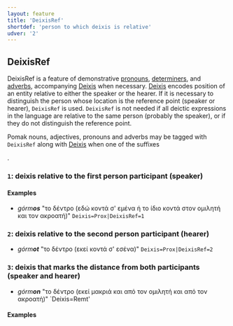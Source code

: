 ```yaml
---
layout: feature
title: 'DeixisRef'
shortdef: 'person to which deixis is relative'
udver: '2'
---
```


## DeixisRef
<!-- https://github.com/UniversalDependencies/docs/issues/592 -->
<!-- see also Unimorph -->

DeixisRef is a feature of demonstrative [pronouns](../../u/pos/PRON), [determiners](../../u/pos/DET), and [adverbs](../../u/pos/ADV), accompanying [Deixis](Deixis.html) when necessary. [Deixis](Deixis.html) encodes position of an entity relative to either the speaker or the hearer. If it is necessary to distinguish the person whose location is the reference point (speaker or hearer), `DeixisRef` is used. `DeixisRef` is not needed if all deictic expressions in the language are relative to the same person (probably the speaker), or if they do not distinguish the reference point.

Pomak nouns, adjectives, pronouns and adverbs may be tagged with `DeixisRef` along with [Deixis](Deixis.html) when one of the suffixes 
<!--name the suffixes...> is attached to them [Definite]()-->.

### <a name="1">`1`</a>: deixis relative to the first person participant (speaker)

#### Examples

* _górm<b>os</b>_ "το δέντρο (εδώ κοντά σ' εμένα ή το ίδιο κοντά στον ομιλητή και τον ακροατή)"
`Deixis=Prox|DeixisRef=1`

### <a name="2">`2`</a>: deixis relative to the second person participant (hearer)


* _górm<b>ot</b>_ "το δέντρο (εκεί κοντά σ' εσένα)"
`Deixis=Prox|DeixisRef=2`

### <a name="3">`3`</a>: deixis that marks the distance from both participants (speaker and hearer)


* _górm<b>on</b>_ "το δέντρο (εκεί μακριά και από τον ομιλητή και από τον ακροατή)"
`Deixis=Remt'

#### Examples

<!-- Please provide examples of adjectives, many adjectives, adverbs-->



<!-- Interlanguage links updated Pá kvě 14 11:08:31 CEST 2021 -->
